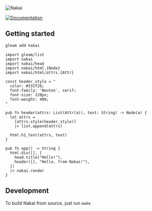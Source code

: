 ![Nakai](https://cdn.mckayla.cloud/-/bc0c2f543cd4411f93d9ea7712aafb74/BANNER.webp)

[![Documentation](https://img.shields.io/badge/hex-docs-ffaff3)](https://hexdocs.pm/nakai/)

## Getting started

```sh
gleam add nakai
```

```gleam
import gleam/list
import nakai
import nakai/head
import nakai/html.{Node}
import nakai/html/attrs.{Attr}

const header_style = "
  color: #331f26;
  font-family: 'Neuton', serif;
  font-size: 128px;
  font-weight: 400;
"

pub fn header(attrs: List(Attr(a)), text: String) -> Node(a) {
  let attrs =
    [attrs.style(header_style)]
    |> list.append(attrs)

  html.h1_text(attrs, text)
}

pub fn app() -> String {
  html.div([], [
    head.title("Hello!"),
    header([], "Hello, from Nakai!"),
  ])
  |> nakai.render
}
```

## Development

To build Nakai from source, just run `make`
